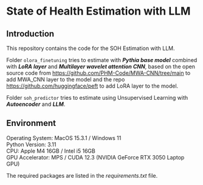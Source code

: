 # State of Health Estimation with LLM

## Introduction
This repository contains the code for the SOH Estimation with LLM. 

Folder `olora_finetuning` tries to estimate with **_Pythia base model_** combined with **_LoRA layer_** and **_Multilayer wavelet attention CNN_**, based on the open source code from https://github.com/PHM-Code/MWA-CNN/tree/main to add MWA_CNN layer to the model and the repo https://github.com/huggingface/peft to add LoRA layer to the model.

Folder `soh_predictor` tries to estimate using Unsupervised Learning with **_Autoencoder_** and **_LLM_**.

## Environment
Operating System: MacOS 15.3.1  / Windows 11  
Python Version: 3.11  
CPU: Apple M4 16GB  / Intel i5 16GB  
GPU Accelerator: MPS / CUDA 12.3 (NVIDIA GeForce RTX 3050 Laptop GPU)  

The required packages are listed in the *requirements.txt* file.

